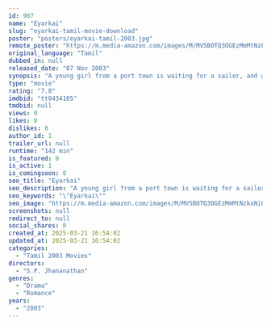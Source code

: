 ```yaml
---
id: 907
name: "Eyarkai"
slug: "eyarkai-tamil-movie-download"
poster: "posters/eyarkai-tamil-2003.jpg"
remote_poster: "https://m.media-amazon.com/images/M/MV5BOTQ3OGEzMmMtNzkxNi00NTk0LWI5NGQtMTcxMGQxNGY5MTY0XkEyXkFqcGc@._V1_SX300.jpg"
original_language: "Tamil"
dubbed_in: null
released_date: "07 Nov 2003"
synopsis: "A young girl from a port town is waiting for a sailor, and wooed by another."
type: "movie"
rating: "7.8"
imdbid: "tt0434105"
tmdbid: null
views: 0
likes: 0
dislikes: 0
author_id: 1
trailer_url: null
runtime: "142 min"
is_featured: 0
is_active: 1
is_comingsoon: 0
seo_title: "Eyarkai"
seo_description: "A young girl from a port town is waiting for a sailor, and wooed by another."
seo_keywords: "\"Eyarkai\""
seo_image: "https://m.media-amazon.com/images/M/MV5BOTQ3OGEzMmMtNzkxNi00NTk0LWI5NGQtMTcxMGQxNGY5MTY0XkEyXkFqcGc@._V1_SX300.jpg"
screenshots: null
redirect_to: null
social_shares: 0
created_at: 2025-03-21 16:54:02
updated_at: 2025-03-21 16:54:02
categories:
  - "Tamil 2003 Movies"
directors:
  - "S.P. Jhananathan"
genres:
  - "Drama"
  - "Romance"
years:
  - "2003"
---
```

